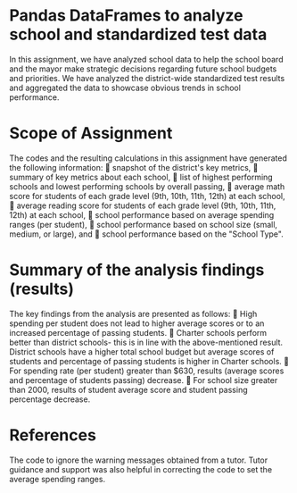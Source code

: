 # Pandas DataFrames to analyze school and standardized test data
In this assignment, we have analyzed school data to help the school board and the mayor make strategic decisions regarding future school budgets and priorities. We have analyzed the district-wide standardized test results and aggregated the data to showcase obvious trends in school performance.

# Scope of Assignment
The codes and the resulting calculations in this assignment have generated the following information:
	snapshot of the district's key metrics,
	summary of key metrics about each school,
	list of highest performing schools and lowest performing schools by overall passing,
	average math score for students of each grade level (9th, 10th, 11th, 12th) at each school,
	average reading score for students of each grade level (9th, 10th, 11th, 12th) at each school,
	school performance based on average spending ranges (per student),
	school performance based on school size (small, medium, or large), and
	school performance based on the "School Type".

# Summary of the analysis findings (results)
The key findings from the analysis are presented as follows:
	High spending per student does not lead to higher average scores or to an increased percentage of passing students.
	Charter schools perform better than district schools- this is in line with the above-mentioned result. District schools have a higher total school budget but average scores of students and percentage of passing students is higher in Charter schools.
	For spending rate (per student) greater than $630, results (average scores and percentage of students passing) decrease.
	For school size greater than 2000, results of student average score and student passing percentage decrease.

# References
The code to ignore the warning messages obtained from a tutor.
Tutor guidance and support was also helpful in correcting the code to set the average spending ranges.
